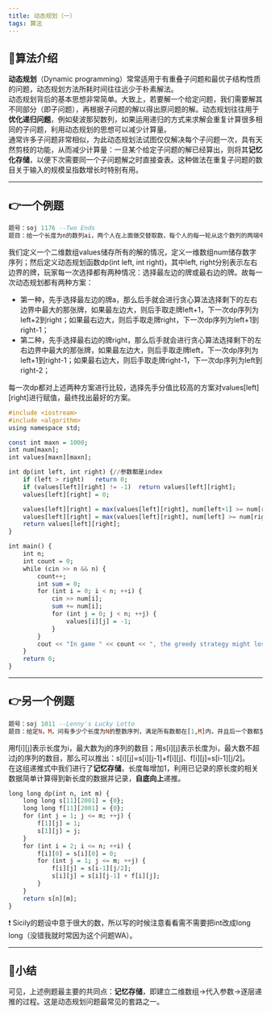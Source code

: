 ```yaml
---
title: 动态规划（一）
tags: 算法
---
```

## **📝算法介绍**
**动态规划**（Dynamic programming）常常适用于有重叠子问题和最优子结构性质的问题，动态规划方法所耗时间往往远少于朴素解法。<br/>
动态规划背后的基本思想非常简单。大致上，若要解一个给定问题，我们需要解其不同部分（即子问题），再根据子问题的解以得出原问题的解。动态规划往往用于**优化递归问题**，例如斐波那契数列，如果运用递归的方式来求解会重复计算很多相同的子问题，利用动态规划的思想可以减少计算量。<br/>
通常许多子问题非常相似，为此动态规划法试图仅仅解决每个子问题一次，具有天然剪枝的功能，从而减少计算量：一旦某个给定子问题的解已经算出，则将其**记忆化存储**，以便下次需要同一个子问题解之时直接查表。这种做法在重复子问题的数目关于输入的规模呈指数增长时特别有用。<br/>

---
## **👉一个例题**
```haskell
题号：soj 1176 --Two Ends
题目：给一个长度为n的数列ai，两个人在上面做交替取数，每个人的每一轮从这个数列的两端中取出一个数（不能不操作）。先手可以自由选择策略，后手选择贪心策略。贪心策略是指，如果两端数大小不同，选择大的那个；如果相同选择左边那个。问最后先手能赢后手多少分。(1<=n<=1000且n为偶数)
```
我们定义一个二维数组values储存所有的解的情况，定义一维数组num储存数字序列；然后定义动态规划函数dp(int left, int right)，其中left, right分别表示左右边界的牌，玩家每一次选择都有两种情况：选择最左边的牌或最右边的牌。故每一次动态规划都有两种方案：<br/>
- 第一种，先手选择最左边的牌a，那么后手就会进行贪心算法选择剩下的左右边界中最大的那张牌，如果最左边大，则后手取走牌left+1，下一次dp序列为left+2到right；如果最右边大，则后手取走牌right，下一次dp序列为left+1到right-1；<br/>
- 第二种，先手选择最右边的牌right，那么后手就会进行贪心算法选择剩下的左右边界中最大的那张牌，如果最左边大，则后手取走牌left，下一次dp序列为left+1到right-1；如果最右边大，则后手取走牌right-1，下一次dp序列为left到right-2；<br/>

每一次dp都对上述两种方案进行比较，选择先手分值比较高的方案对values[left][right]进行赋值，最终找出最好的方案。
```haskell
#include <iostream>
#include <algorithm>
using namespace std;

const int maxn = 1000;
int num[maxn];
int values[maxn][maxn];

int dp(int left, int right) {//参数都是index
	if (left > right)	return 0;
	if (values[left][right] != -1)	return values[left][right];
	values[left][right] = 0;

	values[left][right] = max(values[left][right], num[left+1] >= num[right] ? num[left]+dp(left+2,right) : num[left]+dp(left+1,right-1));//先手拿了左边
	values[left][right] = max(values[left][right], num[left] >= num[right-1] ? num[right]+dp(left+1,right-1) : num[right]+dp(left,right-2));//先手拿了右边
	return values[left][right];
}

int main() {
	int n;
	int count = 0;
	while (cin >> n && n) {
		count++;
		int sum = 0;
		for (int i = 0; i < n; ++i) {
			cin >> num[i];
			sum += num[i];
			for (int j = 0; j < n; ++j) {
				values[i][j] = -1;
			}
		}
		cout << "In game " << count << ", the greedy strategy might lose by as many as " << 2*dp(0, n - 1)-sum << " points." << endl;
	}
	return 0;
}
```

---
## **👉另一个例题**
```haskell
题号：soj 1011 --Lenny's Lucky Lotto
题目：给定N，M，问有多少个长度为N的整数序列，满足所有数都在[1,M]内，并且后一个数都至少是前一个数的两倍。
```
用f[i][j]表示长度为i，最大数为j的序列的数目；用s[i][j]表示长度为i，最大数不超过j的序列的数目，那么可以推出：s[i][j]=s[i][j-1]+f[i][j]、f[i][j]=s[i-1][j/2]。<br/>
在这组递推式中我们进行了**记忆存储**，长度每增加1，利用已记录的原长度的相关数据简单计算得到新长度的数据并记录，**自底向上**递推。
```haskell
long long dp(int n, int m) {
	long long s[11][2001] = {0};
	long long f[11][2001] = {0};
	for (int j = 1; j <= m; ++j) {
		f[1][j] = 1;
		s[1][j] = j;
	}
	for (int i = 2; i <= n; ++i) {
		f[i][0] = s[i][0] = 0;
		for (int j = 1; j <= m; ++j) {
			f[i][j] = s[i-1][j/2];
			s[i][j] = s[i][j-1] + f[i][j];
		}
	}
	return s[n][m];
}
```
❗ Sicily的题设中意于很大的数，所以写的时候注意看看需不需要把int改成long long（没错我就时常因为这个问题WA）。
<br/>

---
## **📝小结**
可见，上述例题最主要的共同点：**记忆存储**，即建立二维数组->代入参数->逐层递推的过程。这是动态规划问题最常见的套路之一。